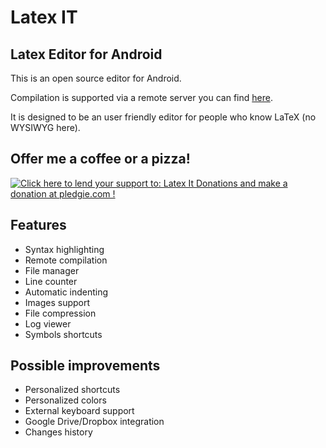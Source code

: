 # Latex IT

## Latex Editor for Android
This is an open source editor for Android.

Compilation is supported via a remote server you can find [here](https://github.com/Albyxyz/latex-it-server).

It is designed to be an user friendly editor for people who know LaTeX (no WYSIWYG here).

## Offer me a coffee or a pizza!
<a href='https://pledgie.com/campaigns/30545'><img alt='Click here to lend your support to: Latex It Donations and make a donation at pledgie.com !' src='https://pledgie.com/campaigns/30545.png?skin_name=chrome' border='0' ></a>

## Features
- Syntax highlighting
- Remote compilation
- File manager
- Line counter
- Automatic indenting
- Images support
- File compression
- Log viewer
- Symbols shortcuts

## Possible improvements
- Personalized shortcuts
- Personalized colors
- External keyboard support
- Google Drive/Dropbox integration
- Changes history
